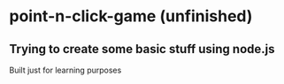 # point-n-click-game (unfinished)
## Trying to create some basic stuff using node.js
Built just for learning purposes
